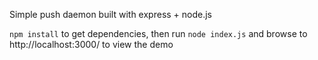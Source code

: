 Simple push daemon built with express + node.js

`npm install` to get dependencies, then run `node index.js` and browse to 
http://localhost:3000/ to view the demo

